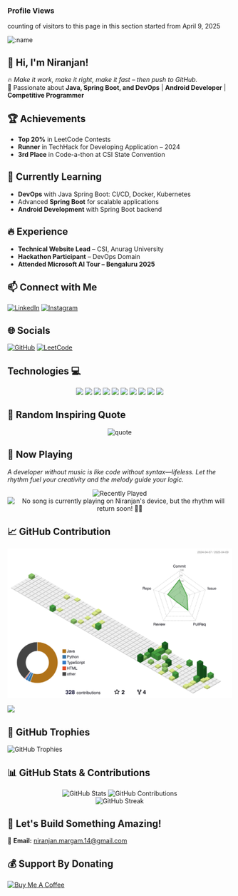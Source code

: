 
### Profile Views
counting of visitors to this page in this section started from April 9, 2025

<img src="https://count.getloli.com/get/@:margam-niranjan?theme=gelbooru-h" alt=":name" />

## 👋 Hi, I'm Niranjan!  

🔥 *Make it work, make it right, make it fast – then push to GitHub.*  
🚀 Passionate about **Java, Spring Boot, and DevOps** | **Android Developer** | **Competitive Programmer**  

## 🏆 Achievements  
- **Top 20%** in LeetCode Contests  
- **Runner** in TechHack for Developing Application – 2024  
- **3rd Place** in Code-a-thon at CSI State Convention  

## 🌱 Currently Learning  
- **DevOps** with Java Spring Boot: CI/CD, Docker, Kubernetes  
- Advanced **Spring Boot** for scalable applications  
- **Android Development** with Spring Boot backend  

## 🔥 Experience  
- **Technical Website Lead** – CSI, Anurag University  
- **Hackathon Participant** – DevOps Domain  
- **Attended Microsoft AI Tour – Bengaluru 2025**  

## 📫 Connect with Me  
[![LinkedIn](https://img.shields.io/badge/LinkedIn-%230077B5.svg?logo=linkedin&logoColor=white)](https://www.linkedin.com/in/niranjan-margam/)  [![Instagram](https://img.shields.io/badge/Instagram-%23E4405F.svg?logo=Instagram&logoColor=white)](https://www.instagram.com/niranjan_chintu/)  

## 🌐 Socials  
[![GitHub](https://img.shields.io/badge/GitHub-%23121011.svg?logo=github&logoColor=white)](https://github.com/margam-niranjan)  [![LeetCode](https://img.shields.io/badge/LeetCode-%23FFA116.svg?logo=leetcode&logoColor=white)](https://leetcode.com/u/niranjan_chintu/)  

## Technologies 💻
<p align="center">

  <img src="https://cdn.jsdelivr.net/gh/devicons/devicon@latest/icons/java/java-original.svg" width="50"/>
  <img src="https://cdn.jsdelivr.net/gh/devicons/devicon@latest/icons/spring/spring-original.svg" width="50"/>
  <img src="https://cdn.jsdelivr.net/gh/devicons/devicon@latest/icons/docker/docker-original.svg" width="50"/>
  <img src="https://cdn.jsdelivr.net/gh/devicons/devicon@latest/icons/amazonwebservices/amazonwebservices-original-wordmark.svg" width="50"/>
  <img src="https://cdn.jsdelivr.net/gh/devicons/devicon@latest/icons/azure/azure-original.svg" width="50"/>
  <img src="https://cdn.jsdelivr.net/gh/devicons/devicon@latest/icons/git/git-original.svg" width="50"/>
  <img src="https://cdn.jsdelivr.net/gh/devicons/devicon@latest/icons/mysql/mysql-original.svg" width="50"/>
  <img src="https://cdn.jsdelivr.net/gh/devicons/devicon@latest/icons/androidstudio/androidstudio-original.svg" width="50"/>
  <img src="https://cdn.jsdelivr.net/gh/devicons/devicon@latest/icons/linux/linux-original.svg" width="50"/>
  <img src="https://cdn.jsdelivr.net/gh/devicons/devicon@latest/icons/railway/railway-original.svg" width="50"/>                 
</p>

## 📜 Random Inspiring Quote  
<p align="center">
<img src="https://quotes-github-readme.vercel.app/api?type=horizontal&theme=dark" alt="quote"/>  
</p>

## 🎵 Now Playing  
*A developer without music is like code without syntax—lifeless. Let the rhythm fuel your creativity and the melody guide your logic.*  
<p align="center">
<img src="https://spotify-recently-played-readme.vercel.app/api?user=31vk2alkrv6q63do5ue3kcaibp44" alt="Recently Played"/>  
<br>
<img src="https://spotify-app-jade-tau.vercel.app/api/spotify" alt="No song is currently playing on Niranjan's device, but the rhythm will return soon! 🎵✨"/>  
</p>

## 📈 GitHub Contribution
![](./profile-3d-contrib/profile-green-animate.svg)

<img src="https://github-readme-streak-stats.herokuapp.com/?user=margam-niranjan" width="auto"></img>  

## 🏅 GitHub Trophies  
<img src="https://github-profile-trophy.vercel.app/?username=margam-niranjan&theme=monokai" alt="GitHub Trophies"/>  

## 📊 GitHub Stats & Contributions   
<p align="center">
<img src="https://github-readme-stats.vercel.app/api?username=margam-niranjan&show_icons=true&theme=dark" alt="GitHub Stats"/>  
<img src="https://github-contributor-stats.vercel.app/api?username=margam-niranjan&limit=5&theme=dark&combine_all_yearly_contributions=true" alt="GitHub Contributions"/>  
  <br>
<img src="https://github-readme-streak-stats.herokuapp.com?user=margam-niranjan&theme=dark" alt="GitHub Streak"/> 
</p>


## 🚀 Let's Build Something Amazing!  
📧 **Email:** [niranjan.margam.14@gmail.com](mailto:niranjan.margam.14@gmail.com)  

## 💰 Support By Donating  
[![Buy Me A Coffee](https://www.buymeacoffee.com/assets/img/custom_images/orange_img.png)](https://buymeacoffee.com/margamniranjan)

